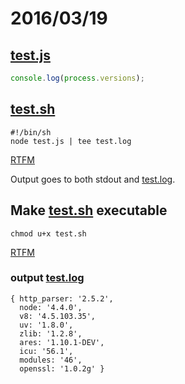 # 2016/03/19

## [test.js](test.js)

```javascript
console.log(process.versions);
```

## [test.sh](test.sh)

```shell
#!/bin/sh
node test.js | tee test.log
```
[RTFM](http://man7.org/linux/man-pages/man1/tee.1.html)

Output goes to both stdout and [test.log](test.log).

## Make [test.sh](test.sh) executable

```shell
chmod u+x test.sh
```
[RTFM](http://man7.org/linux/man-pages/man1/chmod.1.html)

### output [test.log](test.log)

```
{ http_parser: '2.5.2',
  node: '4.4.0',
  v8: '4.5.103.35',
  uv: '1.8.0',
  zlib: '1.2.8',
  ares: '1.10.1-DEV',
  icu: '56.1',
  modules: '46',
  openssl: '1.0.2g' }
```
